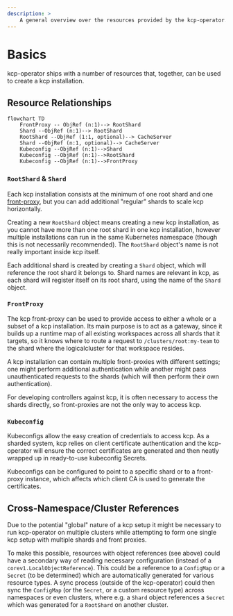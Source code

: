 ```yaml
---
description: >
    A general overview over the resources provided by the kcp-operator.
---
```


# Basics

kcp-operator ships with a number of resources that, together, can be used to create a kcp installation.

## Resource Relationships

```mermaid
flowchart TD
    FrontProxy -- ObjRef (n:1)--> RootShard
    Shard --ObjRef (n:1)--> RootShard
    RootShard --ObjRef (1:1, optional)--> CacheServer
    Shard --ObjRef (n:1, optional)--> CacheServer
    Kubeconfig --ObjRef (n:1)-->Shard
    Kubeconfig --ObjRef (n:1)-->RootShard
    Kubeconfig --ObjRef (n:1)-->FrontProxy
```

### `RootShard` & `Shard`

Each kcp installation consists at the minimum of one root shard and one [front-proxy](front-proxy.md), but you can add additional "regular" shards to scale kcp horizontally.

Creating a new `RootShard` object means creating a new kcp installation, as you cannot have more than one root shard in one kcp installation, however multiple installations can run in the same Kubernetes namespace (though this is not necessarily recommended). The `RootShard` object's name is not really important inside kcp itself.

Each additional shard is created by creating a `Shard` object, which will reference the root shard it belongs to. Shard names are relevant in kcp, as each shard will register itself on its root shard, using the name of the `Shard` object.

### `FrontProxy`

The kcp front-proxy can be used to provide access to either a whole or a subset of a kcp installation. Its main purpose is to act as a gateway, since it builds up a runtime map of all existing workspaces across all shards that it targets, so it knows where to route a request to `/clusters/root:my-team` to the shard where the logicalcluster for that workspace resides.

A kcp installation can contain multiple front-proxies with different settings; one might perform additional authentication while another might pass unauthenticated requests to the shards (which will then perform their own authentication).

For developing controllers against kcp, it is often necessary to access the shards directly, so front-proxies are not the only way to access kcp.

### `Kubeconfig`

Kubeconfigs allow the easy creation of credentials to access kcp. As a sharded system, kcp relies on client certificate authentication and the kcp-operator will ensure the correct certificates are generated and then neatly wrapped up in ready-to-use kubeconfig Secrets.

Kubeconfigs can be configured to point to a specific shard or to a front-proxy instance, which affects which client CA is used to generate the certificates.

## Cross-Namespace/Cluster References

Due to the potential "global" nature of a kcp setup it might be necessary to run kcp-operator on multiple clusters while attempting to form one single kcp setup with multiple shards and front proxies.

To make this possible, resources with object references (see above) could have a secondary way of reading necessary configuration (instead of a `corev1.LocalObjectReference`). This could be a reference to a `ConfigMap` or a `Secret` (to be determined) which are automatically generated for various resource types. A sync process (outside of the kcp-operator) could then sync the `ConfigMap` (or the `Secret`, or a custom resource type) across namespaces or even clusters, where e.g. a `Shard` object references a `Secret` which was generated for a `RootShard` on another cluster.
